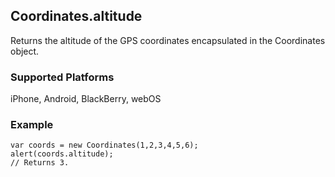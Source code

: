 Coordinates.altitude
-----------
Returns the altitude of the GPS coordinates encapsulated in the Coordinates object.

### Supported Platforms ###
iPhone, Android, BlackBerry, webOS

### Example ###
    var coords = new Coordinates(1,2,3,4,5,6);
    alert(coords.altitude);
    // Returns 3.